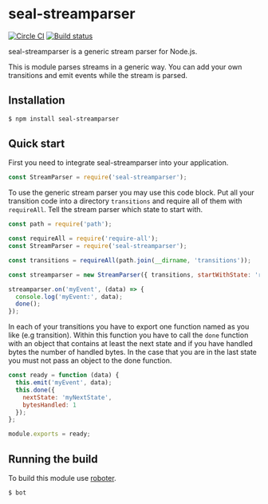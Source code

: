 # seal-streamparser

[![Circle CI](https://circleci.com/gh/plossys/seal-streamparser.svg?style=svg&circle-token=1776f32c60ecfa0403ba145ddd56492e3f0e3ad4)](https://circleci.com/gh/plossys/seal-streamparser)
[![Build status](https://ci.appveyor.com/api/projects/status/138lnaf1vgqi92qw?svg=true)](https://ci.appveyor.com/project/Plossys/seal-streamparser)

seal-streamparser is a generic stream parser for Node.js.

This is module parses streams in a generic way. You can add your own transitions and emit events while the stream is parsed.

## Installation

```bash
$ npm install seal-streamparser
```

## Quick start

First you need to integrate seal-streamparser into your application.

```javascript
const StreamParser = require('seal-streamparser');
```

To use the generic stream parser you may use this code block. Put all your transition code into a directory `transitions` and require all of them with `requireAll`. Tell the stream parser which state to start with.

```javascript
const path = require('path');

const requireAll = require('require-all');
const StreamParser = require('seal-streamparser');

const transitions = requireAll(path.join(__dirname, 'transitions'));

const streamparser = new StreamParser({ transitions, startWithState: 'ready' });

streamparser.on('myEvent', (data) => {
  console.log('myEvent:', data);
  done();
});
```

In each of your transitions you have to export one function named as you like (e.g transition). Within this function you have to call the `done` function with an object that contains at least the next state and if you have handled bytes the number of handled bytes. In the case that you are in the last state you must not pass an object to the done function.

```javascript
const ready = function (data) {
  this.emit('myEvent', data);
  this.done({
    nextState: 'myNextState',
    bytesHandled: 1
  });
};

module.exports = ready;
```

## Running the build

To build this module use [roboter](https://www.npmjs.com/package/roboter).

```bash
$ bot
```

